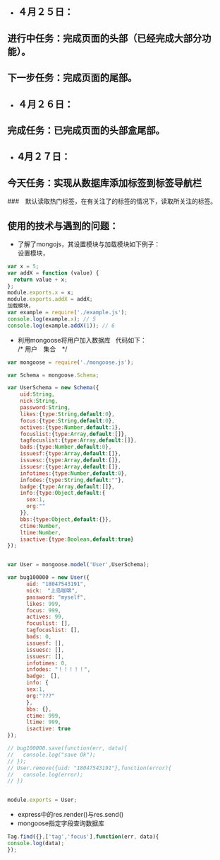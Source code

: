 * ## ４月２５日：
## 进行中任务：完成页面的头部（已经完成大部分功能）。
## 下一步任务：完成页面的尾部。
* ## ４月２６日：
## 完成任务：已完成页面的头部盒尾部。
* ##  4月２７日：
## 今天任务：实现从数据库添加标签到标签导航栏
###　默认读取热门标签，在有关注了的标签的情况下，读取所关注的标签。
## 使用的技术与遇到的问题：
* 了解了mongojs，其设置模块与加载模块如下例子：   
设置模块， 
```js
var x = 5;  
var addX = function (value) {  
  return value + x;  
};  
module.exports.x = x;  
module.exports.addX = addX;    
加载模块，  
var example = require('./example.js');  
console.log(example.x); // 5  
console.log(example.addX(1)); // 6  
```
* 利用mongoose将用户加入数据库  
代码如下：  
/* 用户　集合　*/  
```js
var mongoose = require('./mongoose.js');   

var Schema = mongoose.Schema;  

var UserSchema = new Schema({
    uid:String,
    nick:String,
    password:String,
    likes:{type:String,default:0},
    focus:{type:String,default:0},
    actives:{type:Number,default:1},
    focuslist:{type:Array,default:[]},
    tagfocuslist:{type:Array,default:[]},
    bads:{type:Number,default:0},
    issuesf:{type:Array,default:[]},
    issuesc:{type:Array,default:[]},
    issuesr:{type:Array,default:[]},
    infotimes:{type:Number,default:0},
    infodes:{type:String,default:""},
    badge:{type:Array,default:[]},
    info:{type:Object,default:{
      sex:1,
      org:""
    }},
    bbs:{type:Object,default:{}},
    ctime:Number,
    ltime:Number,
    isactive:{type:Boolean,default:true}
});   


var User = mongoose.model('User',UserSchema);   

var bug100000 = new User({
      uid: "18047543191",
      nick:　"上岛咖啡",
      password: "myself",
      likes: 999,
      focus: 999,
      actives: 99,
      focuslist: [],
      tagfocuslist: [],
      bads: 0,
      issuesf: [],
      issuesc: [],
      issuesr: [],
      infotimes: 0,
      infodes: "！！！！！",
      badge:　[],
      info: {
      sex:1,
      org:"???"
      },
      bbs: {},
      ctime: 999,
      ltime: 999,
      isactive: true
});   

// bug100000.save(function(err, data){
//   console.log("save Ok");
// });  
// User.remove({uid: "18047543191"},function(error){
//   console.log(error);
// })   


module.exports = User;  
```
* express中的res.render()与res.send()
* mongoose指定字段查询数据库  
```js
Tag.find({},['tag','focus'],function(err, data){
console.log(data);
});
```



